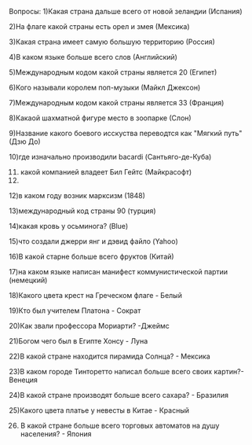 Вопросы:
1)Какая страна дальше всего от новой зеландии (Испания)

2)На флаге какой страны есть орел и змея (Мексика)

3)Какая страна имеет самую большую территорию (Россия)

4)В каком языке больше всего слов (Английский)

5)Международным кодом какой страны является 20 (Египет)

6)Кого называли королем поп-музыки (Майкл Джексон)

7)Международным кодом какой страны является 33 (Франция)

8)Какаой шахматной фигуре место в зоопарке (Слон)

9)Название какого боевого исскуства переводтся как "Мягкий путь" (Дзю До)

10)где изначально производили bacardi (Сантьяго-де-Куба)

11) какой компанией владеет Бил Гейтс (Майкрасофт)
12) 
12)в каком году возник марксизм (1848)

13)международный код страны 90 (турция)

14)какая кровь у осьминога? (Blue)

15)что создали джерри янг и дэвид файло (Yahoo)

16)В какой старне больше всего фруктов (Китай)

17)на каком языке написан манифест коммунистической партии (немецкий)

18)Какого цвета крест на Греческом флаге - Белый

19)Кто был учителем Платона - Сократ

20)Как звали профессора Мориарти? -Джеймс

21)Богом чего был в Египте Хонсу - Луна

22)В какой стране находится пирамида Солнца? - Мексика

23)В каком городе Тинторетто написал больше всего своих картин?-Венеция

24)В какой стране производят больше всего сахара? - Бразилия

25)Какого цвета платье у невесты в Китае - Красный

26) В какой стране больше всего торговых автоматов на душу населения? - Япония

